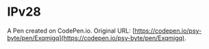 # IPv28
A Pen created on CodePen.io. Original URL: [https://codepen.io/psy-byte/pen/Exqmjgq](https://codepen.io/psy-byte/pen/Exqmjgq).

